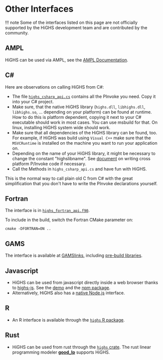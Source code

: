# Other Interfaces

!!! note
    Some of the interfaces listed on this page are not officially supported by
    the HiGHS development team and are contributed by the community.

## AMPL

HiGHS can be used via AMPL, see the [AMPL Documentation](https://dev.ampl.com/solvers/highs/index.html).

## C#

Here are observations on calling HiGHS from C#:

 * The file [`highs_csharp_api.cs`](https://github.com/ERGO-Code/HiGHS/blob/master/src/interfaces/highs_csharp_api.cs)
   contains all the PInvoke you need. Copy it into your C# project.
 * Make sure, that the native HiGHS library (`highs.dll`, `libhighs.dll`,
   `libhighs.so`, ... depending on your platform) can be found at runtime. How
   to do this is platform dependent, copying it next to your C# executable
   should work in most cases. You can use msbuild for that. On linux, installing
   HiGHS system wide should work.
 * Make sure that all dependencies of the HiGHS library can be found, too. For
   example, if HiGHS was build using `Visual C++` make sure that the
   `MSVCRuntime` is installed on the machine you want to run your application
   on.
 * Depending on the name of your HiGHS library, it might be necessary to change
   the constant "highslibname". See [document](https://learn.microsoft.com/en-us/dotnet/standard/native-interop/cross-platform)
   on writing cross platform P/Invoke code if necessary.
 * Call the Methods in `highs_csharp_api.cs` and have fun with HiGHS.

This is the normal way to call plain old C from C# with the great simplification
that you don't have to write the PInvoke declarations yourself.

## Fortran

The interface is in [`highs_fortran_api.f90`](https://github.com/ERGO-Code/HiGHS/blob/master/src/interfaces/highs_fortran_api.f90).

To include in the build, switch the Fortran CMake parameter on:
```
cmake -DFORTRAN=ON ..
```

## GAMS

The interface is available at [GAMSlinks](https://github.com/coin-or/GAMSlinks/),
including [pre-build libraries](https://github.com/coin-or/GAMSlinks/releases).

## Javascript

 * HiGHS can be used from javascript directly inside a web browser thanks to
   [highs-js](https://github.com/lovasoa/highs-js). See the [demo](https://lovasoa.github.io/highs-js/)
   and the [npm package](https://www.npmjs.com/package/highs).
 * Alternatively, HiGHS also has a [native Node.js](https://www.npmjs.com/package/highs-solver)
   interface.

## R

 * An R interface is available through the [`highs` R package](https://cran.r-project.org/web/packages/highs/index.html).

## Rust

 * HiGHS can be used from rust through the [`highs` crate](https://crates.io/crates/highs).
   The rust linear programming modeler [**good_lp**](https://crates.io/crates/good_lp)
   supports HiGHS.
